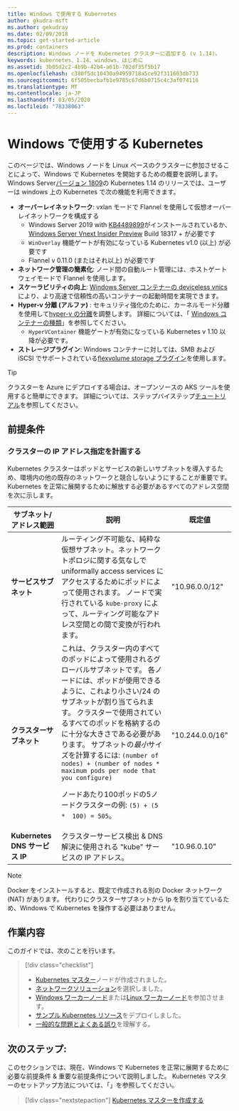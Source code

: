 ```yaml
---
title: Windows で使用する Kubernetes
author: gkudra-msft
ms.author: gekudray
ms.date: 02/09/2018
ms.topic: get-started-article
ms.prod: containers
description: Windows ノードを Kubernetes クラスターに追加する (v 1.14)。
keywords: kubernetes、1.14、windows、はじめに
ms.assetid: 3b05d2c2-4b9b-42b4-a61b-702df35f5b17
ms.openlocfilehash: c380f5dc10430a94959718a5ce92f311603db733
ms.sourcegitcommit: 6f505becbafb1e9785c67d6b0715c4c3af074116
ms.translationtype: MT
ms.contentlocale: ja-JP
ms.lasthandoff: 03/05/2020
ms.locfileid: "78338063"
---
```

# <a name="kubernetes-on-windows"></a>Windows で使用する Kubernetes

このページでは、Windows ノードを Linux ベースのクラスターに参加させることによって、Windows で Kubernetes を開始するための概要を説明します。 Windows Server[バージョン 1809](https://docs.microsoft.com/windows-server/get-started/whats-new-in-windows-server-1809#container-networking-with-kubernetes)の Kubernetes 1.14 のリリースでは、ユーザーは windows 上の Kubernetes で次の機能を利用できます。

- **オーバーレイネットワーク**: vxlan モードで Flannel を使用して仮想オーバーレイネットワークを構成する
    - Windows Server 2019 with [KB4489899](https://support.microsoft.com/help/4489899)がインストールされているか、 [Windows Server Vnext Insider Preview](https://blogs.windows.com/windowsexperience/tag/windows-insider-program/) Build 18317 + が必要です
    - `WinOverlay` 機能ゲートが有効になっている Kubernetes v1.0 (以上) が必要です
    - Flannel v 0.11.0 (またはそれ以上) が必要です
- **ネットワーク管理の簡素化**: ノード間の自動ルート管理には、ホストゲートウェイモードで Flannel を使用します。
- **スケーラビリティの向上**: [Windows Server コンテナーの deviceless vnics](https://techcommunity.microsoft.com/t5/Networking-Blog/Network-start-up-and-performance-improvements-in-Windows-10/ba-p/339716)により、より高速で信頼性の高いコンテナーの起動時間を実現できます。
- **Hyper-v 分離 (アルファ)** : セキュリティ強化のために、カーネルモード分離を使用して[hyper-v の分離](https://kubernetes.io/docs/getting-started-guides/windows/#hyper-v-containers)を調整します。 詳細については、「 [Windows コンテナーの種類](https://docs.microsoft.com/virtualization/windowscontainers/about/#windows-container-types)」を参照してください。
    - `HyperVContainer` 機能ゲートが有効になっている Kubernetes v 1.10 以降が必要です。
- **ストレージプラグイン**: Windows コンテナーに対しては、SMB および iSCSI でサポートされている[flexvolume storage プラグイン](https://github.com/Microsoft/K8s-Storage-Plugins)を使用します。

>[!TIP]
>クラスターを Azure にデプロイする場合は、オープンソースの AKS ツールを使用すると簡単にできます。 詳細については、ステップバイステップ[チュートリアル](https://github.com/Azure/aks-engine/blob/master/docs/topics/windows.md)を参照してください。

## <a name="prerequisites"></a>前提条件

### <a name="plan-ip-addressing-for-your-cluster"></a>クラスターの IP アドレス指定を計画する

<a name="definitions"></a>Kubernetes クラスターはポッドとサービスの新しいサブネットを導入するため、環境内の他の既存のネットワークと競合しないようにすることが重要です。 Kubernetes を正常に展開するために解放する必要があるすべてのアドレス空間を次に示します。

| サブネット/アドレス範囲 | 説明 | 既定値 |
| --------- | ------------- | ------------- |
| <a name="service-subnet-def"></a>**サービスサブネット** | ルーティング不可能な、純粋な仮想サブネット。ネットワークトポロジに関する気なしで uniformally access services にアクセスするためにポッドによって使用されます。 ノードで実行されている `kube-proxy` によって、ルーティング可能なアドレス空間との間で変換が行われます。 | "10.96.0.0/12" |
| <a name="cluster-subnet-def"></a>**クラスターサブネット** |  これは、クラスター内のすべてのポッドによって使用されるグローバルサブネットです。 各ノードには、ポッドが使用できるように、これより小さい/24 のサブネットが割り当てられます。 クラスターで使用されているすべてのポッドを格納するのに十分な大きさである必要があります。 サブネットの*最小*サイズを計算するには: `(number of nodes) + (number of nodes * maximum pods per node that you configure)` <p/>ノードあたり100ポッドの5ノードクラスターの例: `(5) + (5 *  100) = 505`。  | "10.244.0.0/16" |
| **Kubernetes DNS サービス IP** | クラスターサービス検出 & DNS 解決に使用される "kube" サービスの IP アドレス。 | "10.96.0.10" |

> [!NOTE]
> Docker をインストールすると、既定で作成される別の Docker ネットワーク (NAT) があります。 代わりにクラスターサブネットから Ip を割り当てているため、Windows で Kubernetes を操作する必要はありません。

## <a name="what-you-will-accomplish"></a>作業内容

このガイドでは、次のことを行います。

> [!div class="checklist"]
> * [Kubernetes マスター](./creating-a-linux-master.md)ノードが作成されました。  
> * [ネットワークソリューション](./network-topologies.md)を選択しました。  
> * [Windows ワーカーノード](./joining-windows-workers.md)または[Linux ワーカーノード](./joining-linux-workers.md)を参加させます。  
> * [サンプル Kubernetes リソース](./deploying-resources.md)をデプロイしました。  
> * [一般的な問題とよくある誤り](./common-problems.md)を理解する。

## <a name="next-steps"></a>次のステップ:

このセクションでは、現在、Windows で Kubernetes を正常に展開するために必要な前提条件 & 重要な前提条件について説明しました。 Kubernetes マスターのセットアップ方法については、「」を参照してください。

>[!div class="nextstepaction"]
>[Kubernetes マスターを作成する](./creating-a-linux-master.md)